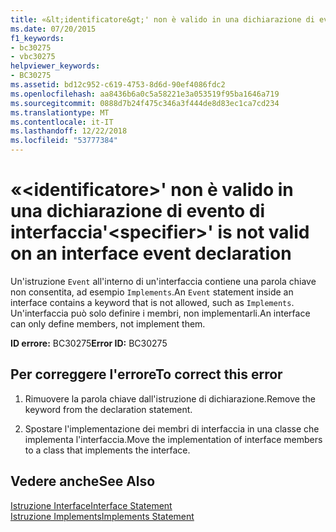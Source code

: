 ```yaml
---
title: «&lt;identificatore&gt;' non è valido in una dichiarazione di evento di interfaccia
ms.date: 07/20/2015
f1_keywords:
- bc30275
- vbc30275
helpviewer_keywords:
- BC30275
ms.assetid: bd12c952-c619-4753-8d6d-90ef4086fdc2
ms.openlocfilehash: aa8436b6a0c5a58221e3a053519f95ba1646a719
ms.sourcegitcommit: 0888d7b24f475c346a3f444de8d83ec1ca7cd234
ms.translationtype: MT
ms.contentlocale: it-IT
ms.lasthandoff: 12/22/2018
ms.locfileid: "53777384"
---
```

# <a name="ltspecifiergt-is-not-valid-on-an-interface-event-declaration"></a><span data-ttu-id="d5736-102">«&lt;identificatore&gt;' non è valido in una dichiarazione di evento di interfaccia</span><span class="sxs-lookup"><span data-stu-id="d5736-102">'&lt;specifier&gt;' is not valid on an interface event declaration</span></span>
<span data-ttu-id="d5736-103">Un'istruzione `Event` all'interno di un'interfaccia contiene una parola chiave non consentita, ad esempio `Implements`.</span><span class="sxs-lookup"><span data-stu-id="d5736-103">An `Event` statement inside an interface contains a keyword that is not allowed, such as `Implements`.</span></span> <span data-ttu-id="d5736-104">Un'interfaccia può solo definire i membri, non implementarli.</span><span class="sxs-lookup"><span data-stu-id="d5736-104">An interface can only define members, not implement them.</span></span>  
  
 <span data-ttu-id="d5736-105">**ID errore:** BC30275</span><span class="sxs-lookup"><span data-stu-id="d5736-105">**Error ID:** BC30275</span></span>  
  
## <a name="to-correct-this-error"></a><span data-ttu-id="d5736-106">Per correggere l'errore</span><span class="sxs-lookup"><span data-stu-id="d5736-106">To correct this error</span></span>  
  
1.  <span data-ttu-id="d5736-107">Rimuovere la parola chiave dall'istruzione di dichiarazione.</span><span class="sxs-lookup"><span data-stu-id="d5736-107">Remove the keyword from the declaration statement.</span></span>  
  
2.  <span data-ttu-id="d5736-108">Spostare l'implementazione dei membri di interfaccia in una classe che implementa l'interfaccia.</span><span class="sxs-lookup"><span data-stu-id="d5736-108">Move the implementation of interface members to a class that implements the interface.</span></span>  
  
## <a name="see-also"></a><span data-ttu-id="d5736-109">Vedere anche</span><span class="sxs-lookup"><span data-stu-id="d5736-109">See Also</span></span>  
 [<span data-ttu-id="d5736-110">Istruzione Interface</span><span class="sxs-lookup"><span data-stu-id="d5736-110">Interface Statement</span></span>](../../visual-basic/language-reference/statements/interface-statement.md)  
 [<span data-ttu-id="d5736-111">Istruzione Implements</span><span class="sxs-lookup"><span data-stu-id="d5736-111">Implements Statement</span></span>](../../visual-basic/language-reference/statements/implements-statement.md)
